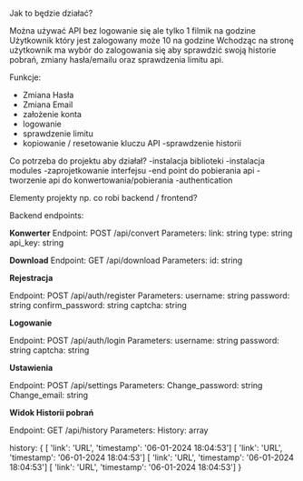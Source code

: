Jak to będzie działać?

Można używać API bez logowanie się ale tylko 1 filmik na godzine
Użytkownik który jest zalogowany może 10 na godzine
Wchodząc na stronę użytkownik ma wybór do zalogowania się aby sprawdzić swoją historie pobrań, zmiany hasła/emailu oraz sprawdzenia limitu api.

Funkcje:

- Zmiana Hasła
- Zmiana Email
- założenie konta
- logowanie
- sprawdzenie limitu
- kopiowanie / resetowanie kluczu API
  -sprawdzenie historii

Co potrzeba do projektu aby działał?
-instalacja biblioteki
-instalacja modules
-zaprojetkowanie interfejsu
-end point do pobierania api
-tworzenie api do konwertowania/pobierania
-authentication

Elementy projekty np. co robi backend / frontend?

Backend endpoints:

**Konwerter**
Endpoint: POST /api/convert
Parameters:
link: string
type: string
api_key: string

**Download**
Endpoint: GET /api/download
Parameters:
id: string

**Rejestracja**

Endpoint: POST /api/auth/register
Parameters:
username: string
password: string
confirm_password: string
captcha: string

**Logowanie**

Endpoint: POST /api/auth/login
Parameters:
username: string
password: string
captcha: string

**Ustawienia**

Endpoint: POST /api/settings
Parameters:
Change_password: string
Change_email: string

**Widok Historii pobrań**

Endpoint: GET /api/history
Parameters:
History: array

history: {
[ 'link': 'URL', 'timestamp': '06-01-2024 18:04:53']
[ 'link': 'URL', 'timestamp': '06-01-2024 18:04:53']
[ 'link': 'URL', 'timestamp': '06-01-2024 18:04:53']
[ 'link': 'URL', 'timestamp': '06-01-2024 18:04:53']
}
